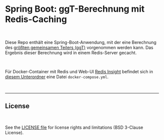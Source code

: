 # Spring Boot: ggT-Berechnung mit Redis-Caching #

<br>

Diese Repo enthält eine Spring-Boot-Anwendung, mit der eine Berechnung des
[größten gemeinsamen Teilers (ggT)](https://studyflix.de/mathematik/euklidischer-algorithmus-4923) 
vorgenommen werden kann. Das Ergebnis dieser Berechnung wird in einem Redis-Server gecacht.

<br>

Für Docker-Container mit Redis und Web-UI [Redis Insight](https://redis.io/insight/) 
befindet sich in 
[diesem Unterordner](DockerCompose-Redis+Insight) eine Datei `docker-compose.yml`.

<br>

----

## License ##

<br>

See the [LICENSE file](LICENSE.md) for license rights and limitations (BSD 3-Clause License).

<br>
